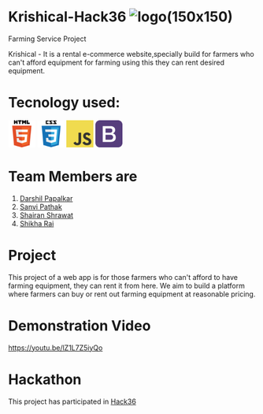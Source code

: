 # Krishical-Hack36  <img width="100" alt="logo(150x150)" src="https://user-images.githubusercontent.com/62132905/114277955-1de98500-9a4b-11eb-989e-cff3d0b04cab.png">

Farming Service Project 
 
Krishical - It is a rental e-commerce website,specially build for farmers who can't afford equipment for farming using this they can rent desired equipment.

# Tecnology used:

<code><img height="55" src="https://raw.githubusercontent.com/github/explore/80688e429a7d4ef2fca1e82350fe8e3517d3494d/topics/html/html.png"></code>
<code><img height="55" src="https://raw.githubusercontent.com/github/explore/80688e429a7d4ef2fca1e82350fe8e3517d3494d/topics/css/css.png"></code>
<code><img height="55" src="https://raw.githubusercontent.com/github/explore/80688e429a7d4ef2fca1e82350fe8e3517d3494d/topics/javascript/javascript.png"></code>
<code><img height="55" src="https://raw.githubusercontent.com/github/explore/80688e429a7d4ef2fca1e82350fe8e3517d3494d/topics/bootstrap/bootstrap.png"></code>


# Team Members are
1. [Darshil Papalkar](https://github.com/Darshil-Papalkar) 
2. [Sanvi Pathak](https://github.com/sanvipathak)
3. [Shairan Shrawat](https://github.com/shairanshrawat)
4. [Shikha Rai](https://github.com/ishikharai)


# Project

This project of a web app is for those farmers who can't afford to have farming equipment, they can rent it from here. We aim to build a platform where farmers can buy or rent out farming equipment at reasonable pricing.


# Demonstration Video
https://youtu.be/lZ1L7Z5iyQo
# Hackathon

This project has participated in [Hack36](https://www.hack36.com/) 
